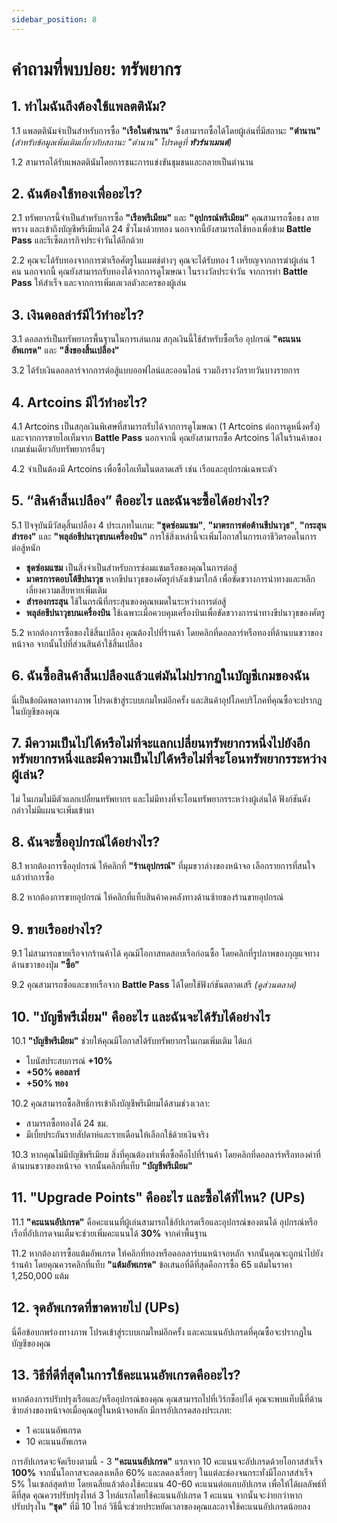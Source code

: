 ```yaml
---
sidebar_position: 8
---
```


# คำถามที่พบบ่อย: ทรัพยากร

## **1. ทำไมฉันถึงต้องใช้แพลตตินัม?**

1.1 แพลตตินัมจำเป็นสำหรับการซื้อ **"เรือในตำนาน"** ซึ่งสามารถซื้อได้โดยผู้เล่นที่มีสถานะ **"ตำนาน"** *(สำหรับข้อมูลเพิ่มเติมเกี่ยวกับสถานะ "ตำนาน" โปรดดูที่ **ทัวร์นาเมนต์**)*

1.2 สามารถได้รับแพลตตินัมโดยการชนะการแข่งขันชุมชนและกลายเป็นตำนาน



## **2. ฉันต้องใช้ทองเพื่ออะไร?**

2.1 ทรัพยากรนี้จำเป็นสำหรับการซื้อ **"เรือพรีเมียม"** และ **"อุปกรณ์พรีเมียม"** คุณสามารถซื้อธง ลายพราง และเข้าถึงบัญชีพรีเมียมได้ 24 ชั่วโมงด้วยทอง นอกจากนี้ยังสามารถใช้ทองเพื่อข้าม **Battle Pass** และรีเซ็ตภารกิจประจำวันได้อีกด้วย

2.2 คุณจะได้รับทองจากการฆ่าเรือศัตรูในแมตช์ต่างๆ คุณจะได้รับทอง 1 เหรียญจากการฆ่าผู้เล่น 1 คน นอกจากนี้ คุณยังสามารถรับทองได้จากการดูโฆษณา ในรางวัลประจำวัน จากการทำ **Battle Pass** ให้สำเร็จ และจากการเพิ่มเลเวลตัวละครของผู้เล่น



## **3. เงินดอลล่าร์มีไว้ทำอะไร?**

3.1 ดอลลาร์เป็นทรัพยากรพื้นฐานในการเล่นเกม สกุลเงินนี้ใช้สำหรับซื้อเรือ อุปกรณ์ **"คะแนนอัพเกรด"** และ **"สิ่งของสิ้นเปลือง"**

3.2 ได้รับเงินดอลลาร์จากการต่อสู้แบบออฟไลน์และออนไลน์ รวมถึงรางวัลรายวันบางรายการ



## **4. Artcoins มีไว้ทำอะไร?**

4.1 Artcoins เป็นสกุลเงินพิเศษที่สามารถรับได้จากการดูโฆษณา (1 Artcoins ต่อการดูหนึ่งครั้ง) และจากการขายไอเท็มจาก **Battle Pass** นอกจากนี้ คุณยังสามารถซื้อ Artcoins ได้ในร้านค้าของเกมเช่นเดียวกับทรัพยากรอื่นๆ

4.2 จำเป็นต้องมี Artcoins เพื่อซื้อไอเท็มในตลาดเสรี เช่น เรือและอุปกรณ์เฉพาะตัว



## **5. “สินค้าสิ้นเปลือง” คืออะไร และฉันจะซื้อได้อย่างไร?**

5.1 ปัจจุบันมีวัสดุสิ้นเปลือง 4 ประเภทในเกม: **"ชุดซ่อมแซม"**, **"มาตรการต่อต้านขีปนาวุธ"**, **"กระสุนสำรอง"** และ **"พลุล่อขีปนาวุธบนเครื่องบิน"** การใช้สิ่งเหล่านี้จะเพิ่มโอกาสในการเอาชีวิตรอดในการต่อสู้หนัก

- **ชุดซ่อมแซม** เป็นสิ่งจำเป็นสำหรับการซ่อมแซมเรือของคุณในการต่อสู้
- **มาตรการตอบโต้ขีปนาวุธ** หากขีปนาวุธของศัตรูกำลังเข้ามาใกล้ เพื่อขัดขวางการนำทางและหลีกเลี่ยงความเสียหายเพิ่มเติม
- **สำรองกระสุน** ใช้ในกรณีที่กระสุนของคุณหมดในระหว่างการต่อสู้
- **พลุล่อขีปนาวุธบนเครื่องบิน** ใช้เฉพาะเมื่อควบคุมเครื่องบินเพื่อขัดขวางการนำทางขีปนาวุธของศัตรู

5.2 หากต้องการซื้อของใช้สิ้นเปลือง คุณต้องไปที่ร้านค้า โดยคลิกที่ดอลลาร์หรือทองที่ด้านบนขวาของหน้าจอ จากนั้นไปที่ส่วนสินค้าใช้สิ้นเปลือง



## **6. ฉันซื้อสินค้าสิ้นเปลืองแล้วแต่มันไม่ปรากฏในบัญชีเกมของฉัน**

นี่เป็นข้อผิดพลาดทางภาพ โปรดเข้าสู่ระบบเกมใหม่อีกครั้ง และสินค้าอุปโภคบริโภคที่คุณซื้อจะปรากฏในบัญชีของคุณ



## **7. มีความเป็นไปได้หรือไม่ที่จะแลกเปลี่ยนทรัพยากรหนึ่งไปยังอีกทรัพยากรหนึ่งและมีความเป็นไปได้หรือไม่ที่จะโอนทรัพยากรระหว่างผู้เล่น?**

ไม่ ในเกมไม่มีตัวแลกเปลี่ยนทรัพยากร และไม่มีทางที่จะโอนทรัพยากรระหว่างผู้เล่นได้ ฟังก์ชันดังกล่าวไม่มีแผนจะเพิ่มเข้ามา



## **8. ฉันจะซื้ออุปกรณ์ได้อย่างไร?**

8.1 หากต้องการซื้ออุปกรณ์ ให้คลิกที่ **"ร้านอุปกรณ์"** ที่มุมขวาล่างของหน้าจอ เลือกรายการที่สนใจแล้วทำการซื้อ

8.2 หากต้องการขายอุปกรณ์ ให้คลิกที่แท็บสินค้าคงคลังทางด้านซ้ายของร้านขายอุปกรณ์



## **9. ขายเรืออย่างไร?**

9.1 ไม่สามารถขายเรือจากร้านค้าได้ คุณมีโอกาสทดสอบเรือก่อนซื้อ โดยคลิกที่รูปภาพของกุญแจทางด้านขวาของปุ่ม **"ซื้อ"**

9.2 คุณสามารถซื้อและขายเรือจาก **Battle Pass** ได้โดยใช้ฟังก์ชันตลาดเสรี *(ดูส่วนตลาด)*



## **10. "บัญชีพรีเมี่ยม" คืออะไร และฉันจะได้รับได้อย่างไร**

10.1 **"บัญชีพรีเมียม"** ช่วยให้คุณมีโอกาสได้รับทรัพยากรในเกมเพิ่มเติม ได้แก่  
- โบนัสประสบการณ์ **+10%**  
- **+50% ดอลลาร์**  
- **+50% ทอง**

10.2 คุณสามารถซื้อสิทธิ์การเข้าถึงบัญชีพรีเมียมได้สามช่วงเวลา:  
- สามารถซื้อทองได้ 24 ชม.  
- มีเบี้ยประกันรายสัปดาห์และรายเดือนให้เลือกใช้ด้วยเงินจริง

10.3 หากคุณไม่มีบัญชีพรีเมียม สิ่งที่คุณต้องทำเพื่อซื้อคือไปที่ร้านค้า โดยคลิกที่ดอลลาร์หรือทองคำที่ด้านบนขวาของหน้าจอ จากนั้นคลิกที่แท็บ **"บัญชีพรีเมียม"**



## **11. "Upgrade Points" คืออะไร และซื้อได้ที่ไหน? (UPs)**

11.1 **"คะแนนอัปเกรด"** คือคะแนนที่ผู้เล่นสามารถใช้อัปเกรดเรือและอุปกรณ์ของตนได้ อุปกรณ์หรือเรือที่อัปเกรดจนเต็มจะช่วยเพิ่มคะแนนได้ **30%** จากค่าพื้นฐาน

11.2 หากต้องการซื้อแต้มอัพเกรด ให้คลิกที่ทองหรือดอลลาร์บนหน้าจอหลัก จากนั้นคุณจะถูกนำไปยังร้านค้า โดยคุณควรคลิกที่แท็บ **"แต้มอัพเกรด"** ข้อเสนอที่ดีที่สุดคือการซื้อ 65 แต้มในราคา 1,250,000 แต้ม



## **12. จุดอัพเกรดที่ขาดหายไป (UPs)**

นี่คือข้อบกพร่องทางภาพ โปรดเข้าสู่ระบบเกมใหม่อีกครั้ง และคะแนนอัปเกรดที่คุณซื้อจะปรากฏในบัญชีของคุณ



## **13. วิธีที่ดีที่สุดในการใช้คะแนนอัพเกรดคืออะไร?**

หากต้องการปรับปรุงเรือและ/หรืออุปกรณ์ของคุณ คุณสามารถไปที่เวิร์กช็อปได้ คุณจะพบแท็บนี้ที่ด้านซ้ายล่างของหน้าจอเมื่อคุณอยู่ในหน้าจอหลัก มีการอัปเกรดสองประเภท:

- 1 คะแนนอัพเกรด  
- 10 คะแนนอัพเกรด

การอัปเกรดจะจัดเรียงตามนี้ - 3 **"คะแนนอัปเกรด"** แรกจาก 10 คะแนนจะอัปเกรดด้วยโอกาสสำเร็จ **100%** จากนั้นโอกาสจะลดลงเหลือ 60% และลดลงเรื่อยๆ ในแต่ละช่องจนกระทั่งมีโอกาสสำเร็จ 5% ในเซลล์สุดท้าย โดยเฉลี่ยแล้วต้องใช้คะแนน 40-60 คะแนนต่อแถบอัปเกรด เพื่อให้ได้ผลลัพธ์ที่ดีที่สุด คุณควรปรับปรุงไทล์ 3 ไทล์แรกโดยใช้คะแนนอัปเกรด 1 คะแนน จากนั้นจะง่ายกว่าหากปรับปรุงใน **"ชุด"** ที่มี 10 ไทล์ วิธีนี้จะช่วยประหยัดเวลาของคุณและอาจใช้คะแนนอัปเกรดน้อยลง